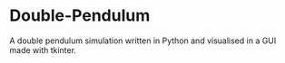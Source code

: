 # Double-Pendulum
A double pendulum simulation written in Python and visualised in a GUI made with tkinter.
